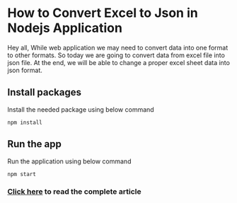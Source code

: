 # How to Convert Excel to Json in Nodejs Application

Hey all, While web application we may need to convert data into one format to other formats. So today we are going to convert data from excel file into json file. At the end, we will be able to change a proper excel sheet data into json format.

## Install packages
Install the needed package using below command

`npm install`

## Run the app
Run the application using below command

`npm start`

### [Click here](https://jsonworld.com/demo/excel-to-json-in-nodejs) to read the complete article

